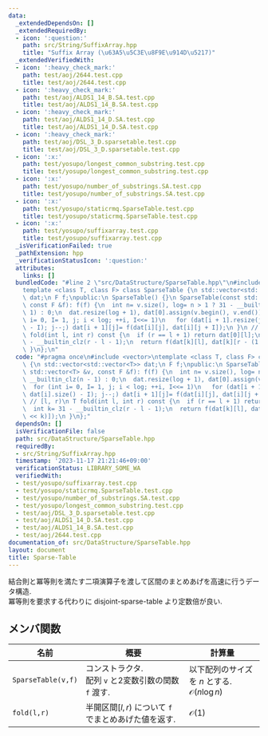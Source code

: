 ```yaml
---
data:
  _extendedDependsOn: []
  _extendedRequiredBy:
  - icon: ':question:'
    path: src/String/SuffixArray.hpp
    title: "Suffix Array (\u63A5\u5C3E\u8F9E\u914D\u5217)"
  _extendedVerifiedWith:
  - icon: ':heavy_check_mark:'
    path: test/aoj/2644.test.cpp
    title: test/aoj/2644.test.cpp
  - icon: ':heavy_check_mark:'
    path: test/aoj/ALDS1_14_B.SA.test.cpp
    title: test/aoj/ALDS1_14_B.SA.test.cpp
  - icon: ':heavy_check_mark:'
    path: test/aoj/ALDS1_14_D.SA.test.cpp
    title: test/aoj/ALDS1_14_D.SA.test.cpp
  - icon: ':heavy_check_mark:'
    path: test/aoj/DSL_3_D.sparsetable.test.cpp
    title: test/aoj/DSL_3_D.sparsetable.test.cpp
  - icon: ':x:'
    path: test/yosupo/longest_common_substring.test.cpp
    title: test/yosupo/longest_common_substring.test.cpp
  - icon: ':x:'
    path: test/yosupo/number_of_substrings.SA.test.cpp
    title: test/yosupo/number_of_substrings.SA.test.cpp
  - icon: ':x:'
    path: test/yosupo/staticrmq.SparseTable.test.cpp
    title: test/yosupo/staticrmq.SparseTable.test.cpp
  - icon: ':x:'
    path: test/yosupo/suffixarray.test.cpp
    title: test/yosupo/suffixarray.test.cpp
  _isVerificationFailed: true
  _pathExtension: hpp
  _verificationStatusIcon: ':question:'
  attributes:
    links: []
  bundledCode: "#line 2 \"src/DataStructure/SparseTable.hpp\"\n#include <vector>\n\
    template <class T, class F> class SparseTable {\n std::vector<std::vector<T>>\
    \ dat;\n F f;\npublic:\n SparseTable() {}\n SparseTable(const std::vector<T> &v,\
    \ const F &f): f(f) {\n  int n= v.size(), log= n > 1 ? 31 - __builtin_clz(n -\
    \ 1) : 0;\n  dat.resize(log + 1), dat[0].assign(v.begin(), v.end());\n  for (int\
    \ i= 0, I= 1, j; i < log; ++i, I<<= 1)\n   for (dat[i + 1].resize(j= dat[i].size()\
    \ - I); j--;) dat[i + 1][j]= f(dat[i][j], dat[i][j + I]);\n }\n // [l, r)\n T\
    \ fold(int l, int r) const {\n  if (r == l + 1) return dat[0][l];\n  int k= 31\
    \ - __builtin_clz(r - l - 1);\n  return f(dat[k][l], dat[k][r - (1 << k)]);\n\
    \ }\n};\n"
  code: "#pragma once\n#include <vector>\ntemplate <class T, class F> class SparseTable\
    \ {\n std::vector<std::vector<T>> dat;\n F f;\npublic:\n SparseTable() {}\n SparseTable(const\
    \ std::vector<T> &v, const F &f): f(f) {\n  int n= v.size(), log= n > 1 ? 31 -\
    \ __builtin_clz(n - 1) : 0;\n  dat.resize(log + 1), dat[0].assign(v.begin(), v.end());\n\
    \  for (int i= 0, I= 1, j; i < log; ++i, I<<= 1)\n   for (dat[i + 1].resize(j=\
    \ dat[i].size() - I); j--;) dat[i + 1][j]= f(dat[i][j], dat[i][j + I]);\n }\n\
    \ // [l, r)\n T fold(int l, int r) const {\n  if (r == l + 1) return dat[0][l];\n\
    \  int k= 31 - __builtin_clz(r - l - 1);\n  return f(dat[k][l], dat[k][r - (1\
    \ << k)]);\n }\n};"
  dependsOn: []
  isVerificationFile: false
  path: src/DataStructure/SparseTable.hpp
  requiredBy:
  - src/String/SuffixArray.hpp
  timestamp: '2023-11-17 21:21:46+09:00'
  verificationStatus: LIBRARY_SOME_WA
  verifiedWith:
  - test/yosupo/suffixarray.test.cpp
  - test/yosupo/staticrmq.SparseTable.test.cpp
  - test/yosupo/number_of_substrings.SA.test.cpp
  - test/yosupo/longest_common_substring.test.cpp
  - test/aoj/DSL_3_D.sparsetable.test.cpp
  - test/aoj/ALDS1_14_D.SA.test.cpp
  - test/aoj/ALDS1_14_B.SA.test.cpp
  - test/aoj/2644.test.cpp
documentation_of: src/DataStructure/SparseTable.hpp
layout: document
title: Sparse-Table
---
```


結合則と冪等則を満たす二項演算子を渡して区間のまとめあげを高速に行うデータ構造.\
冪等則を要求する代わりに disjoint-sparse-table より定数倍が良い.

## メンバ関数

|名前|概要|計算量|
|---|---|---|
|`SparseTable(v,f)`|コンストラクタ. <br> 配列 `v` と2変数引数の関数 `f` 渡す. |以下配列のサイズを $n$ とする. <br> $\mathcal{O}(n\log n)$|
|`fold(l,r)`|半開区間$\lbrack l,r)$ について `f` でまとめあげた値を返す.|$\mathcal{O}(1)$|